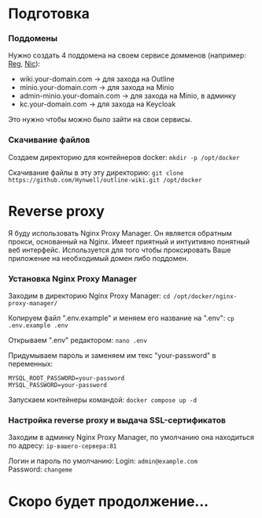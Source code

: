 # Подготовка

### Поддомены

Нужно создать 4 поддомена на своем сервисе домменов (например: [Reg](https://www.reg.ru/domain/shop/), [Nic](https://www.nic.ru/catalog/domains/)):

* wiki.your-domain.com -> для захода на Outline
* minio.your-domain.com -> для захода на Minio
* admin-minio.your-domain.com -> для захода на Minio, в админку
* kc.your-domain.com -> для захода на Keycloak  

Это нужно чтобы можно было зайти на свои сервисы.

### Скачивание файлов

Создаем директорию для контейнеров docker: 
`mkdir -p /opt/docker`

Скачивание файлы в эту эту директорию: 
`git clone https://github.com/Hynwell/outline-wiki.git /opt/docker`

# Reverse proxy

Я буду использовать Nginx Proxy Manager. Он является обратным прокси, основанный на Nginx. Имеет приятный и интуитивно понятный веб интерфейс.
Используется для того чтобы проксировать Ваше приложение на необходимый домен либо поддомен.

### Установка Nginx Proxy Manager
Заходим в директорию Nginx Proxy Manager:
`cd /opt/docker/nginx-proxy-manager/`

Копируем файл ".env.example" и меняем его название на ".env":
`cp .env.example .env`

Открываем ".env" редактором:
`nano .env`

Придумываем пароль и заменяем им текс "your-password" в переменных:
```
MYSQL_ROOT_PASSWORD=your-password
MYSQL_PASSWORD=your-password
```

Запускаем контейнеры командой: 
`docker compose up -d`

### Настройка reverse proxy и выдача SSL-сертификатов

Заходим в админку Nginx Proxy Manager, по умолчанию она находиться по адресу:  `ip-вашего-сервера:81`

Логин и пароль по умолчанию:
Login: `admin@example.com`  
Password: `changeme`


# Скоро будет продолжение...


